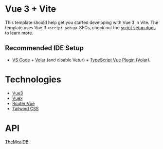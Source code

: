 # Vue 3 + Vite

This template should help get you started developing with Vue 3 in Vite. The template uses Vue 3 `<script setup>` SFCs, check out the [script setup docs](https://v3.vuejs.org/api/sfc-script-setup.html#sfc-script-setup) to learn more.

## Recommended IDE Setup

- [VS Code](https://code.visualstudio.com/) + [Volar](https://marketplace.visualstudio.com/items?itemName=Vue.volar) (and disable Vetur) + [TypeScript Vue Plugin (Volar)](https://marketplace.visualstudio.com/items?itemName=Vue.vscode-typescript-vue-plugin).

# Technologies

- [Vue3](https://vuejs.org/)
- [Vuex](https://vuex.vuejs.org/)
- [Router Vue](https://router.vuejs.org/)
- [Tailwind CSS](https://tailwindcss.com/)

# API

[TheMealDB](https://www.themealdb.com/api.php)
